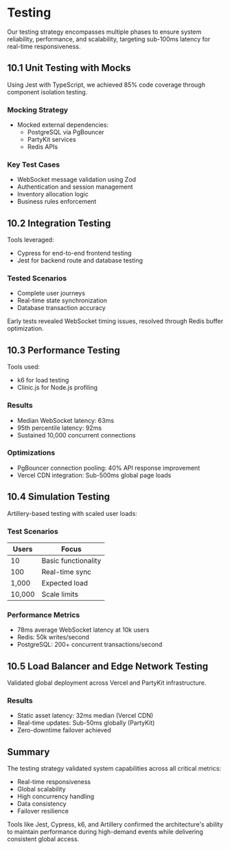 # Testing

Our testing strategy encompasses multiple phases to ensure system reliability, performance, and scalability, targeting sub-100ms latency for real-time responsiveness.

## 10.1 Unit Testing with Mocks

Using Jest with TypeScript, we achieved 85% code coverage through component isolation testing.

### Mocking Strategy
- Mocked external dependencies:
  - PostgreSQL via PgBouncer
  - PartyKit services
  - Redis APIs

### Key Test Cases
- WebSocket message validation using Zod
- Authentication and session management
- Inventory allocation logic
- Business rules enforcement

## 10.2 Integration Testing

Tools leveraged:
- Cypress for end-to-end frontend testing
- Jest for backend route and database testing

### Tested Scenarios
- Complete user journeys
- Real-time state synchronization
- Database transaction accuracy

Early tests revealed WebSocket timing issues, resolved through Redis buffer optimization.

## 10.3 Performance Testing

Tools used:
- k6 for load testing
- Clinic.js for Node.js profiling

### Results
- Median WebSocket latency: 63ms
- 95th percentile latency: 92ms
- Sustained 10,000 concurrent connections

### Optimizations
- PgBouncer connection pooling: 40% API response improvement
- Vercel CDN integration: Sub-500ms global page loads

## 10.4 Simulation Testing

Artillery-based testing with scaled user loads:

### Test Scenarios
| Users | Focus |
|-------|--------|
| 10 | Basic functionality |
| 100 | Real-time sync |
| 1,000 | Expected load |
| 10,000 | Scale limits |

### Performance Metrics
- 78ms average WebSocket latency at 10k users
- Redis: 50k writes/second
- PostgreSQL: 200+ concurrent transactions/second

## 10.5 Load Balancer and Edge Network Testing

Validated global deployment across Vercel and PartyKit infrastructure.

### Results
- Static asset latency: 32ms median (Vercel CDN)
- Real-time updates: Sub-50ms globally (PartyKit)
- Zero-downtime failover achieved

## Summary

The testing strategy validated system capabilities across all critical metrics:
- Real-time responsiveness
- Global scalability
- High concurrency handling
- Data consistency
- Failover resilience

Tools like Jest, Cypress, k6, and Artillery confirmed the architecture's ability to maintain performance during high-demand events while delivering consistent global access.
